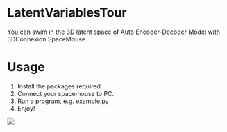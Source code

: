 # LatentVariablesTour
You can swim in the 3D latent space of Auto Encoder-Decoder Model with 3DConnexion SpaceMouse.

# Usage
1. Install the packages required.
2. Connect your spacemouse to PC.
3. Run a program, e.g. example.py
4. Enjoy!

![](./src/video.gif)
